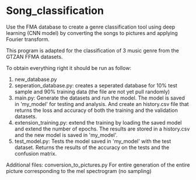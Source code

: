 # Song_classification

Use the FMA database to create a genre classification tool using deep learning (CNN model) by converting the songs to pictures and applying Fourier transform.

This program is adapted for the classification of 3 music genre from the GTZAN FFMA datasets. 


To obtain everything right it should be run as follow:
1) new_database.py
2) seperation_database.py: creates a seperated database for 10% test sample and 90% training data (the file are not yet pull randomly)
3) main.py: Generate the datasets and run the model. The model is saved in 'my_model' for testing and analysis. And create an history.csv file that returns the loss and accuracy of both the training and the validation datasets.
4) extension_training.py: extend the training by loading the saved model and extend the number of epochs. The results are stored in a history.csv and the new model is saved in 'my_model'.
5) test_model.py: Tests the model saved in 'my_model' with the test dataset. Returns the results of the accuracy on the tests and the confusion matrix. 



Additional files: conversion_to_pictures.py For entire generation of the entire picture corresponding to the mel spectrogram (no sampling)
